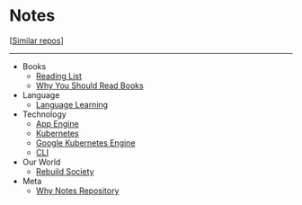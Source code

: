 
# Notes

[[Similar repos](https://github.com/RichardLitt/meta-knowledge)]

---

- Books
  - [Reading List](/pages/books_reading_list.md)
  - [Why You Should Read Books](/pages/why_you_should_read_books.md)
- Language
  - [Language Learning](/pages/language_learning.md)
- Technology
  - [App Engine](/pages/app_engine.md)
  - [Kubernetes](/pages/kubernetes.md)
  - [Google Kubernetes Engine](/pages/google_kubernetes_engine.md)
  - [CLI](/pages/cli.md)
- Our World
  - [Rebuild Society](/pages/rebuild_society.md)
- Meta
  - [Why Notes Repository](/pages/why_notes_repository.md)



